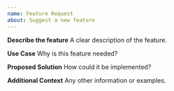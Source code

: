 ```yaml
---
name: Feature Request
about: Suggest a new feature
---
```


**Describe the feature**
A clear description of the feature.

**Use Case**
Why is this feature needed?

**Proposed Solution**
How could it be implemented?

**Additional Context**
Any other information or examples.
